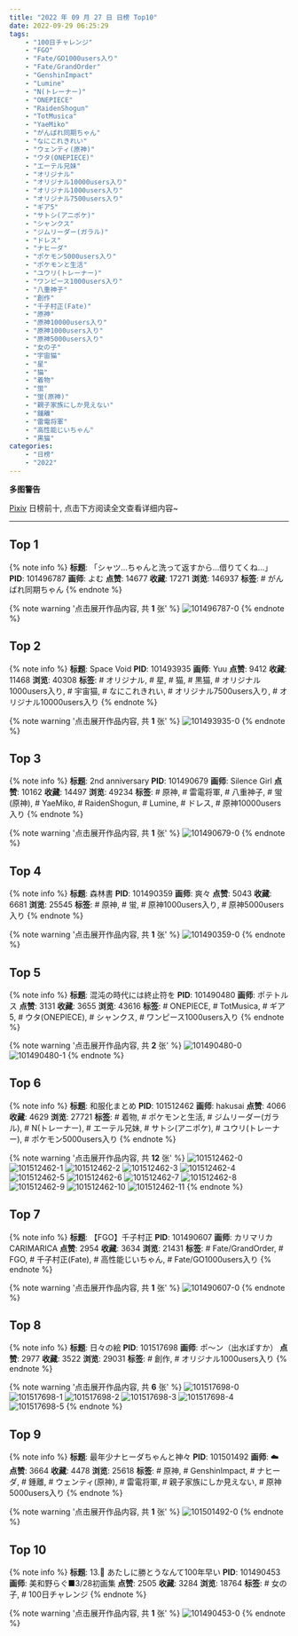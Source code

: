 ```yaml
---
title: "2022 年 09 月 27 日 日榜 Top10"
date: 2022-09-29 06:25:29
tags:
    - "100日チャレンジ"
    - "FGO"
    - "Fate/GO1000users入り"
    - "Fate/GrandOrder"
    - "GenshinImpact"
    - "Lumine"
    - "N(トレーナー)"
    - "ONEPIECE"
    - "RaidenShogun"
    - "TotMusica"
    - "YaeMiko"
    - "がんばれ同期ちゃん"
    - "なにこれきれい"
    - "ウェンティ(原神)"
    - "ウタ(ONEPIECE)"
    - "エーテル兄妹"
    - "オリジナル"
    - "オリジナル10000users入り"
    - "オリジナル1000users入り"
    - "オリジナル7500users入り"
    - "ギア5"
    - "サトシ(アニポケ)"
    - "シャンクス"
    - "ジムリーダー(ガラル)"
    - "ドレス"
    - "ナヒーダ"
    - "ポケモン5000users入り"
    - "ポケモンと生活"
    - "ユウリ(トレーナー)"
    - "ワンピース1000users入り"
    - "八重神子"
    - "創作"
    - "千子村正(Fate)"
    - "原神"
    - "原神10000users入り"
    - "原神1000users入り"
    - "原神5000users入り"
    - "女の子"
    - "宇宙猫"
    - "星"
    - "猫"
    - "着物"
    - "蛍"
    - "蛍(原神)"
    - "親子家族にしか見えない"
    - "鍾離"
    - "雷電将軍"
    - "高性能じいちゃん"
    - "黒猫"
categories:
    - "日榜"
    - "2022"
---
```


<i class="fa fa-triangle-exclamation"></i>**多图警告**<i class="fa fa-triangle-exclamation"></i>

[Pixiv](https://www.pixiv.net/) 日榜前十, 点击下方阅读全文查看详细内容~

<!-- more -->

---

## Top 1

{% note info %}
**标题**: 「シャツ…ちゃんと洗って返すから…借りてくね…」
**PID**: 101496787 **画师**: よむ
**点赞**: 14677 **收藏**: 17271 **浏览**: 146937
**标签**: # がんばれ同期ちゃん
{% endnote %}

{% note warning '点击展开作品内容, 共 **1** 张' %}
![101496787-0](https://i.pixiv.re/img-original/img/2022/09/26/08/03/26/101496787_p0.png)
{% endnote %}

## Top 2

{% note info %}
**标题**: Space Void
**PID**: 101493935 **画师**: Yuu
**点赞**: 9412 **收藏**: 11468 **浏览**: 40308
**标签**: # オリジナル, # 星, # 猫, # 黒猫, # オリジナル1000users入り, # 宇宙猫, # なにこれきれい, # オリジナル7500users入り, # オリジナル10000users入り
{% endnote %}

{% note warning '点击展开作品内容, 共 **1** 张' %}
![101493935-0](https://i.pixiv.re/img-original/img/2022/09/26/02/39/19/101493935_p0.jpg)
{% endnote %}

## Top 3

{% note info %}
**标题**: 2nd anniversary
**PID**: 101490679 **画师**: Silence Girl
**点赞**: 10162 **收藏**: 14497 **浏览**: 49234
**标签**: # 原神, # 雷電将軍, # 八重神子, # 蛍(原神), # YaeMiko, # RaidenShogun, # Lumine, # ドレス, # 原神10000users入り
{% endnote %}

{% note warning '点击展开作品内容, 共 **1** 张' %}
![101490679-0](https://i.pixiv.re/img-original/img/2022/09/26/00/04/31/101490679_p0.png)
{% endnote %}

## Top 4

{% note info %}
**标题**: 森林書
**PID**: 101490359 **画师**: 爽々
**点赞**: 5043 **收藏**: 6681 **浏览**: 25545
**标签**: # 原神, # 蛍, # 原神1000users入り, # 原神5000users入り
{% endnote %}

{% note warning '点击展开作品内容, 共 **1** 张' %}
![101490359-0](https://i.pixiv.re/img-original/img/2022/09/26/00/00/16/101490359_p0.png)
{% endnote %}

## Top 5

{% note info %}
**标题**: 混沌の時代には終止符を
**PID**: 101490480 **画师**: ポテトルス
**点赞**: 3131 **收藏**: 3655 **浏览**: 43616
**标签**: # ONEPIECE, # TotMusica, # ギア5, # ウタ(ONEPIECE), # シャンクス, # ワンピース1000users入り
{% endnote %}

{% note warning '点击展开作品内容, 共 **2** 张' %}
![101490480-0](https://i.pixiv.re/img-original/img/2022/09/26/00/00/53/101490480_p0.jpg)
![101490480-1](https://i.pixiv.re/img-original/img/2022/09/26/00/00/53/101490480_p1.jpg)
{% endnote %}

## Top 6

{% note info %}
**标题**: 和服化まとめ
**PID**: 101512462 **画师**: hakusai
**点赞**: 4066 **收藏**: 4629 **浏览**: 27721
**标签**: # 着物, # ポケモンと生活, # ジムリーダー(ガラル), # N(トレーナー), # エーテル兄妹, # サトシ(アニポケ), # ユウリ(トレーナー), # ポケモン5000users入り
{% endnote %}

{% note warning '点击展开作品内容, 共 **12** 张' %}
![101512462-0](https://i.pixiv.re/img-original/img/2022/09/28/02/45/06/101512462_p0.jpg)
![101512462-1](https://i.pixiv.re/img-original/img/2022/09/28/02/45/06/101512462_p1.jpg)
![101512462-2](https://i.pixiv.re/img-original/img/2022/09/28/02/45/06/101512462_p2.jpg)
![101512462-3](https://i.pixiv.re/img-original/img/2022/09/28/02/45/06/101512462_p3.jpg)
![101512462-4](https://i.pixiv.re/img-original/img/2022/09/28/02/45/06/101512462_p4.jpg)
![101512462-5](https://i.pixiv.re/img-original/img/2022/09/28/02/45/06/101512462_p5.jpg)
![101512462-6](https://i.pixiv.re/img-original/img/2022/09/28/02/45/06/101512462_p6.jpg)
![101512462-7](https://i.pixiv.re/img-original/img/2022/09/28/02/45/06/101512462_p7.jpg)
![101512462-8](https://i.pixiv.re/img-original/img/2022/09/28/02/45/06/101512462_p8.jpg)
![101512462-9](https://i.pixiv.re/img-original/img/2022/09/28/02/45/06/101512462_p9.jpg)
![101512462-10](https://i.pixiv.re/img-original/img/2022/09/28/02/45/06/101512462_p10.jpg)
![101512462-11](https://i.pixiv.re/img-original/img/2022/09/28/02/45/06/101512462_p11.jpg)
{% endnote %}

## Top 7

{% note info %}
**标题**: 【FGO】千子村正
**PID**: 101490607 **画师**: カリマリカCARIMARICA
**点赞**: 2954 **收藏**: 3634 **浏览**: 21431
**标签**: # Fate/GrandOrder, # FGO, # 千子村正(Fate), # 高性能じいちゃん, # Fate/GO1000users入り
{% endnote %}

{% note warning '点击展开作品内容, 共 **1** 张' %}
![101490607-0](https://i.pixiv.re/img-original/img/2022/09/26/00/02/31/101490607_p0.png)
{% endnote %}

## Top 8

{% note info %}
**标题**: 日々の絵
**PID**: 101517698 **画师**: ポ～ン（出水ぽすか）
**点赞**: 2977 **收藏**: 3522 **浏览**: 29031
**标签**: # 創作, # オリジナル1000users入り
{% endnote %}

{% note warning '点击展开作品内容, 共 **6** 张' %}
![101517698-0](https://i.pixiv.re/img-original/img/2022/09/27/07/30/02/101517698_p0.jpg)
![101517698-1](https://i.pixiv.re/img-original/img/2022/09/27/07/30/02/101517698_p1.jpg)
![101517698-2](https://i.pixiv.re/img-original/img/2022/09/27/07/30/02/101517698_p2.jpg)
![101517698-3](https://i.pixiv.re/img-original/img/2022/09/27/07/30/02/101517698_p3.jpg)
![101517698-4](https://i.pixiv.re/img-original/img/2022/09/27/07/30/02/101517698_p4.jpg)
![101517698-5](https://i.pixiv.re/img-original/img/2022/09/27/07/30/02/101517698_p5.jpg)
{% endnote %}

## Top 9

{% note info %}
**标题**: 最年少ナヒーダちゃんと神々
**PID**: 101501492 **画师**: ☁️
**点赞**: 3664 **收藏**: 4478 **浏览**: 25618
**标签**: # 原神, # GenshinImpact, # ナヒーダ, # 鍾離, # ウェンティ(原神), # 雷電将軍, # 親子家族にしか見えない, # 原神5000users入り
{% endnote %}

{% note warning '点击展开作品内容, 共 **1** 张' %}
![101501492-0](https://i.pixiv.re/img-original/img/2022/09/26/15/28/43/101501492_p0.jpg)
{% endnote %}

## Top 10

{% note info %}
**标题**: 13.🦁 あたしに勝とうなんて100年早い
**PID**: 101490453 **画师**: 美和野らぐ■3/28初画集
**点赞**: 2505 **收藏**: 3284 **浏览**: 18764
**标签**: # 女の子, # 100日チャレンジ
{% endnote %}

{% note warning '点击展开作品内容, 共 **1** 张' %}
![101490453-0](https://i.pixiv.re/img-original/img/2022/09/26/00/00/40/101490453_p0.png)
{% endnote %}
